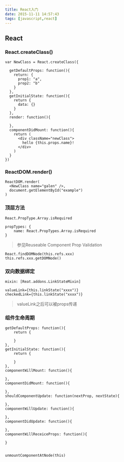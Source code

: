 ```yaml
---
title: React入门
date: 2015-11-11 14:57:43
tags: [javascript,react]
---
```


## React

### React.createClass()
```
var NewClass = React.createClass({

  getDefaultProps: function(){
    return: {
      prop1: "a",
      prop2: "b"
    }
  },
  getInitialState: function(){
    return {
      data: {}
    }
  },
  render: function(){

  },
  componentDidMount: function(){
    return (
      <div className="newClass">
        hello {this.props.name}!
      </div>
    )
  }
})
```
### ReactDOM.render()
```
ReactDOM.render(
  <NewClass name="galen" />,
  document.getElementById("example")
)
```

### 顶层方法
```
React.PropType.Array.isRequired

propTypes: {
    name: React.PropTypes.Array.isRequired
}
```
> 参见Reuseable Component Prop Validation

```
React.findDOMNode(this.refs.xxx)
this.refs.xxx.getDOMNode()
```
### 双向数据绑定
```
mixin: [Reat.addons.LinkStateMixin]

valueLink={this.linkState("xxxx")}
checkedLink={this.linkState("xxxx")}
```
> valueLink之后可以被props传递

### 组件生命周期

```
getDefaultProps: function(){
    return {

    }
},
getInitialState: function(){
    return {

    }
},
componentWillMount: function(){

},
componentDidMount: function(){

},
shouldComponentUpdate: function(nextProp, nextState){

},
componentWillUpdate: function(){

},
componentDidUpdate: function(){

},
componentWillReceiceProps: function(){

}


unmountComponentAtNode(this)
```
